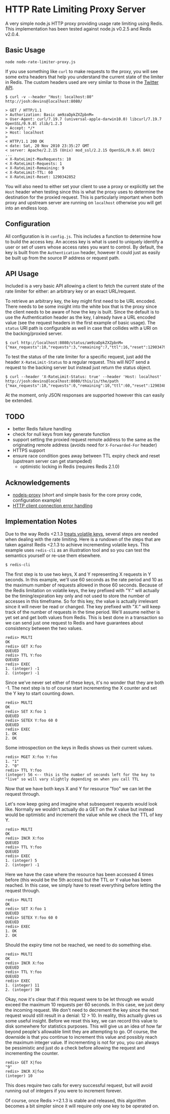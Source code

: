 HTTP Rate Limiting Proxy Server
===

A very simple node.js HTTP proxy providing usage rate limiting using Redis. This implementation has been tested against node.js v0.2.5 and Redis v2.0.4.

Basic Usage
---

	node node-rate-limiter-proxy.js
	
If you use something like <code>curl</code> to make requests to the proxy, you will see some extra headers that help you understand the current state of the limiter in Redis. The custom headers used are very similar to those in the [Twitter API](http://dev.twitter.com/pages/rate_limiting_faq#checking).

	$ curl -v --header "Host: localhost:80" http://josh:devins@localhost:8080/

	> GET / HTTP/1.1
	> Authorization: Basic am9zaDpkZXZpbnM=
	> User-Agent: curl/7.19.7 (universal-apple-darwin10.0) libcurl/7.19.7 OpenSSL/0.9.8l zlib/1.2.3
	> Accept: */*
	> Host: localhost
	> 
	< HTTP/1.1 200 OK
	< date: Sat, 20 Nov 2010 23:35:27 GMT
	< server: Apache/2.2.15 (Unix) mod_ssl/2.2.15 OpenSSL/0.9.8l DAV/2
	...
	< X-RateLimit-MaxRequests: 10
	< X-RateLimit-Requests: 1
	< X-RateLimit-Remaining: 9
	< X-RateLimit-TTL: 60
	< X-RateLimit-Reset: 1290342852

You will also need to either set your client to use a proxy or explicitly set the <code>Host</code> header when testing since this is what the proxy uses to determine the destination for the proxied request. This is particularly important when both proxy and upstream server are running on <code>localhost</code> otherwise you will get into an endless loop.

Configuration
---

All configuration is in <code>config.js</code>. This includes a function to determine how to build the access key. An access key is what is used to uniquely identify a user or set of users whose access rates you want to control. By default, the key is built from the <code>Authentication</code> header, however it could just as easily be built up from the source IP address or request path.

API Usage
---

Included is a very basic API allowing a client to fetch the current state of the rate limiter for either: an arbitrary key or an exact URL/request.

To retrieve an arbitrary key, the key might first need to be URL encoded. There needs to be some insight into the white box that is the proxy since the client needs to be aware of how the key is built. Since the default is to use the Authentication header as the key, I already have a URL encoded value (see the request headers in the first example of basic usage). The <code>status</code> URI path is configurable as well in case that collides with a URI on the backing/proxied server.

    $ curl http://localhost:8080/status/am9zaDpkZXZpbnM=
	{"max_requests":10,"requests":3,"remaining":7,"ttl":16,"reset":1290347995}

To test the status of the rate limiter for a specific request, just add the header <code>X-RateLimit-Status</code> to a regular request. This will *NOT* send a request to the backing server but instead just return the status object.

	$ curl --header 'X-RateLimit-Status: true' --header 'Host: localhost' http://josh:devins@localhost:8080/this/is/the/path
	{"max_requests":10,"requests":0,"remaining":10,"ttl":60,"reset":1290348148}

At the moment, only JSON responses are supported however this can easily be extended.

TODO
---

 * better Redis failure handling
 * check for null keys from key generate function
 * support setting the proxied request remote address to the same as the originating remote address (avoids need for <code>X-Forwarded-For</code> header)
 * HTTPS support
 * ensure race condition goes away between TTL expiry check and reset (upstream server can get stampeded)
   * optimistic locking in Redis (requires Redis 2.1.0)

Acknowledgements
---

 * [nodejs-proxy](https://github.com/pkrumins/nodejs-proxy) (short and simple basis for the core proxy code, configuration example)
 * [HTTP client connection error handling](http://rentzsch.tumblr.com/post/664884799/node-js-handling-refused-http-client-connections)

Implementation Notes
---

Due to the way Redis <2.1.3 [treats volatile keys](http://code.google.com/p/redis/wiki/ExpireCommand), several steps are needed when dealing with the rate limiting. Here is a rundown of the steps that are taken against Redis <2.1.3 to achieve incrementing volatile keys. This example uses <code>redis-cli</code> as an illustration tool and so you can test the semantics yourself or re-use them elsewhere.

    $ redis-cli

The first step is to use two keys, X and Y representing X requests in Y seconds. In this example, we'll use 60 seconds as the rate period and 10 as the maximum number of requests allowed in those 60 seconds. Because of the Redis limitation on volatile keys, the key prefixed with "Y:" will actually be the timing/expiration key only and not used to store the number of accesses in this timeframe. So for this key, the value is actually irrelevant since it will never be read or changed. The key prefixed with "X:" will keep track of the number of requests in the time period. We'll assume neither is yet set and get both values from Redis. This is best done in a transaction so we can send just one request to Redis and have guarantees about consistency between the two values.

	redis> MULTI
	OK
	redis> GET X:foo
	QUEUED
	redis> TTL Y:foo
	QUEUED
	redis> EXEC
	1. (integer) -1
	2. (integer) -1

Since we've never set either of these keys, it's no wonder that they are both -1. The next step is to of course start incrementing the X counter and set the Y key to start counting down.

    redis> MULTI
	OK
	redis> SET X:foo 1
	QUEUED
	redis> SETEX Y:foo 60 0
	QUEUED
	redis> EXEC
	1. OK
	2. OK

Some introspection on the keys in Redis shows us their current values.

	redis> MGET X:foo Y:foo
	1. "1"
	2. "0"
	redis> TTL Y:foo
	(integer) 56 <-- this is the number of seconds left for the key to "live" so will vary slightly depending on when you call TTL

Now that we have both keys X and Y for resource "foo" we can let the request through.

Let's now keep going and imagine what subsequent requests would look like. Normally we wouldn't actually do a GET on the X value but instead would be optimistic and increment the value while we check the TTL of key Y.

	redis> MULTI
	OK
	redis> INCR X:foo
	QUEUED
	redis> TTL Y:foo
	QUEUED
	redis> EXEC
	1. (integer) 5
	2. (integer) -1

Here we have the case where the resource has been accessed 4 times before (this would be the 5th access) but the TTL or Y value has been reached. In this case, we simply have to reset everything before letting the request through.

	redis> MULTI
	OK
	redis> SET X:foo 1
	QUEUED
	redis> SETEX Y:foo 60 0
	QUEUED
	redis> EXEC
	1. OK
	2. OK

Should the expiry time not be reached, we need to do something else.

	redis> MULTI
	OK
	redis> INCR X:foo
	QUEUED
	redis> TTL Y:foo
	QUEUED
	redis> EXEC
	1. (integer) 11
	2. (integer) 30

Okay, now it's clear that if this request were to be let through we would exceed the maximum 10 requests per 60 seconds. In this case, we just deny the incoming request. We don't need to decrement the key since the next request would still result in a denial: 12 > 10. In reality, this actually gives us some useful insight. Before we reset this key, we can record this value to disk somewhere for statistics purposes. This will give us an idea of how far beyond people's allowable limit they are attempting to go. Of course, the downside is that you continue to increment this value and possibly reach the maximum integer value. If incrementing is not for you, you can always be pessimistic and just do a check before allowing the request and incrementing the counter.

	redis> GET X|foo
	"9"
	redis> INCR X|foo
	(integer) 10

This does require two calls for every successful request, but will avoid running out of integers if you were to increment forever.

Of course, once Redis >=2.1.3 is stable and released, this algorithm becomes a bit simpler since it will require only one key to be operated on.
